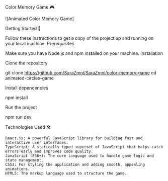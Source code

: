 Color Memory Game 🎮

![Animated Color Memory Game]


Getting Started 🚀

Follow these instructions to get a copy of the project up and running on your local machine.
Prerequisites

Make sure you have Node.js and npm installed on your machine.
Installation

Clone the repository

git clone https://github.com/SaraZmni/SaraZmni/color-memory-game
cd animated-circles-game

Install dependencies

npm install

Run the project

 npm run dev

Technologies Used 🛠️

    React.js: A powerful JavaScript library for building fast and interactive user interfaces.
    TypeScript: A statically typed superset of JavaScript that helps catch errors early and improves code quality.
    JavaScript (ES6+): The core language used to handle game logic and state management.
    CSS3: For styling the application and adding smooth, appealing animations.
    HTML5: The markup language used to structure the game.
